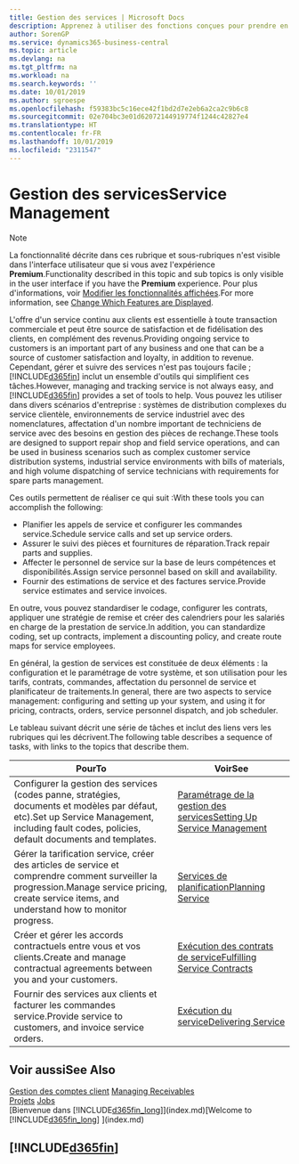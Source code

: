 ```yaml
---
title: Gestion des services | Microsoft Docs
description: Apprenez à utiliser des fonctions conçues pour prendre en charge les opérations de l'atelier de réparation et du service clientèle.
author: SorenGP
ms.service: dynamics365-business-central
ms.topic: article
ms.devlang: na
ms.tgt_pltfrm: na
ms.workload: na
ms.search.keywords: ''
ms.date: 10/01/2019
ms.author: sgroespe
ms.openlocfilehash: f59383bc5c16ece42f1bd2d7e2eb6a2ca2c9b6c8
ms.sourcegitcommit: 02e704bc3e01d62072144919774f1244c42827e4
ms.translationtype: HT
ms.contentlocale: fr-FR
ms.lasthandoff: 10/01/2019
ms.locfileid: "2311547"
---
```

# <a name="service-management"></a><span data-ttu-id="a36ff-103">Gestion des services</span><span class="sxs-lookup"><span data-stu-id="a36ff-103">Service Management</span></span>
> [!NOTE]
> <span data-ttu-id="a36ff-104">La fonctionnalité décrite dans ces rubrique et sous-rubriques n'est visible dans l'interface utilisateur que si vous avez l'expérience **Premium**.</span><span class="sxs-lookup"><span data-stu-id="a36ff-104">Functionality described in this topic and sub topics is only visible in the user interface if you have the **Premium** experience.</span></span> <span data-ttu-id="a36ff-105">Pour plus d'informations, voir [Modifier les fonctionnalités affichées](ui-experiences.md).</span><span class="sxs-lookup"><span data-stu-id="a36ff-105">For more information, see [Change Which Features are Displayed](ui-experiences.md).</span></span>

<span data-ttu-id="a36ff-106">L'offre d'un service continu aux clients est essentielle à toute transaction commerciale et peut être source de satisfaction et de fidélisation des clients, en complément des revenus.</span><span class="sxs-lookup"><span data-stu-id="a36ff-106">Providing ongoing service to customers is an important part of any business and one that can be a source of customer satisfaction and loyalty, in addition to revenue.</span></span> <span data-ttu-id="a36ff-107">Cependant, gérer et suivre des services n'est pas toujours facile ; [!INCLUDE[d365fin](includes/d365fin_md.md)] inclut un ensemble d'outils qui simplifient ces tâches.</span><span class="sxs-lookup"><span data-stu-id="a36ff-107">However, managing and tracking service is not always easy, and [!INCLUDE[d365fin](includes/d365fin_md.md)] provides a set of tools to help.</span></span> <span data-ttu-id="a36ff-108">Vous pouvez les utiliser dans divers scénarios d'entreprise : systèmes de distribution complexes du service clientèle, environnements de service industriel avec des nomenclatures, affectation d'un nombre important de techniciens de service avec des besoins en gestion des pièces de rechange.</span><span class="sxs-lookup"><span data-stu-id="a36ff-108">These tools are designed to support repair shop and field service operations, and can be used in business scenarios such as complex customer service distribution systems, industrial service environments with bills of materials, and high volume dispatching of service technicians with requirements for spare parts management.</span></span>  

 <span data-ttu-id="a36ff-109">Ces outils permettent de réaliser ce qui suit :</span><span class="sxs-lookup"><span data-stu-id="a36ff-109">With these tools you can accomplish the following:</span></span>  

* <span data-ttu-id="a36ff-110">Planifier les appels de service et configurer les commandes service.</span><span class="sxs-lookup"><span data-stu-id="a36ff-110">Schedule service calls and set up service orders.</span></span>  
* <span data-ttu-id="a36ff-111">Assurer le suivi des pièces et fournitures de réparation.</span><span class="sxs-lookup"><span data-stu-id="a36ff-111">Track repair parts and supplies.</span></span>  
* <span data-ttu-id="a36ff-112">Affecter le personnel de service sur la base de leurs compétences et disponibilités.</span><span class="sxs-lookup"><span data-stu-id="a36ff-112">Assign service personnel based on skill and availability.</span></span>  
* <span data-ttu-id="a36ff-113">Fournir des estimations de service et des factures service.</span><span class="sxs-lookup"><span data-stu-id="a36ff-113">Provide service estimates and service invoices.</span></span>  

<span data-ttu-id="a36ff-114">En outre, vous pouvez standardiser le codage, configurer les contrats, appliquer une stratégie de remise et créer des calendriers pour les salariés en charge de la prestation de service.</span><span class="sxs-lookup"><span data-stu-id="a36ff-114">In addition, you can standardize coding, set up contracts, implement a discounting policy, and create route maps for service employees.</span></span>  

<span data-ttu-id="a36ff-115">En général, la gestion de services est constituée de deux éléments : la configuration et le paramétrage de votre système, et son utilisation pour les tarifs, contrats, commandes, affectation du personnel de service et planificateur de traitements.</span><span class="sxs-lookup"><span data-stu-id="a36ff-115">In general, there are two aspects to service management: configuring and setting up your system, and using it for pricing, contracts, orders, service personnel dispatch, and job scheduler.</span></span>  

<span data-ttu-id="a36ff-116">Le tableau suivant décrit une série de tâches et inclut des liens vers les rubriques qui les décrivent.</span><span class="sxs-lookup"><span data-stu-id="a36ff-116">The following table describes a sequence of tasks, with links to the topics that describe them.</span></span>   

|<span data-ttu-id="a36ff-117">**Pour**</span><span class="sxs-lookup"><span data-stu-id="a36ff-117">**To**</span></span>|<span data-ttu-id="a36ff-118">**Voir**</span><span class="sxs-lookup"><span data-stu-id="a36ff-118">**See**</span></span>|  
|------------|-------------|  
|<span data-ttu-id="a36ff-119">Configurer la gestion des services (codes panne, stratégies, documents et modèles par défaut, etc).</span><span class="sxs-lookup"><span data-stu-id="a36ff-119">Set up Service Management, including fault codes, policies, default documents and templates.</span></span>|[<span data-ttu-id="a36ff-120">Paramétrage de la gestion des services</span><span class="sxs-lookup"><span data-stu-id="a36ff-120">Setting Up Service Management</span></span>](service-setup-service.md)|  
|<span data-ttu-id="a36ff-121">Gérer la tarification service, créer des articles de service et comprendre comment surveiller la progression.</span><span class="sxs-lookup"><span data-stu-id="a36ff-121">Manage service pricing, create service items, and understand how to monitor progress.</span></span>|[<span data-ttu-id="a36ff-122">Services de planification</span><span class="sxs-lookup"><span data-stu-id="a36ff-122">Planning Service</span></span>](service-plan-service.md)|  
|<span data-ttu-id="a36ff-123">Créer et gérer les accords contractuels entre vous et vos clients.</span><span class="sxs-lookup"><span data-stu-id="a36ff-123">Create and manage contractual agreements between you and your customers.</span></span>|[<span data-ttu-id="a36ff-124">Exécution des contrats de service</span><span class="sxs-lookup"><span data-stu-id="a36ff-124">Fulfilling Service Contracts</span></span>](service-fulfill-service-contracts.md)|  
|<span data-ttu-id="a36ff-125">Fournir des services aux clients et facturer les commandes service.</span><span class="sxs-lookup"><span data-stu-id="a36ff-125">Provide service to customers, and invoice service orders.</span></span>|[<span data-ttu-id="a36ff-126">Exécution du service</span><span class="sxs-lookup"><span data-stu-id="a36ff-126">Delivering Service</span></span>](service-deliver-service.md)|  

## <a name="see-also"></a><span data-ttu-id="a36ff-127">Voir aussi</span><span class="sxs-lookup"><span data-stu-id="a36ff-127">See Also</span></span>  
<span data-ttu-id="a36ff-128">[Gestion des comptes client](receivables-manage-receivables.md) </span><span class="sxs-lookup"><span data-stu-id="a36ff-128">[Managing Receivables](receivables-manage-receivables.md) </span></span>  
<span data-ttu-id="a36ff-129">[Projets](projects-how-create-jobs.md) </span><span class="sxs-lookup"><span data-stu-id="a36ff-129">[Jobs](projects-how-create-jobs.md) </span></span>  
<span data-ttu-id="a36ff-130">[Bienvenue dans [!INCLUDE[d365fin_long](includes/d365fin_long_md.md)]](index.md)</span><span class="sxs-lookup"><span data-stu-id="a36ff-130">[Welcome to [!INCLUDE[d365fin_long](includes/d365fin_long_md.md)] ](index.md)</span></span>

## [!INCLUDE[d365fin](includes/free_trial_md.md)]  
